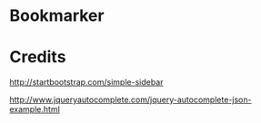 Bookmarker
==========


Credits
=======
http://startbootstrap.com/simple-sidebar

http://www.jqueryautocomplete.com/jquery-autocomplete-json-example.html
